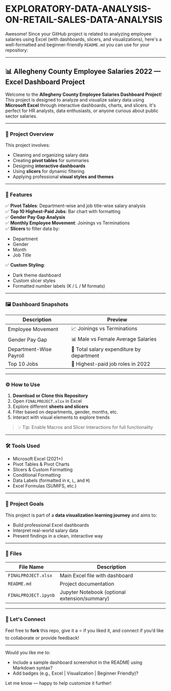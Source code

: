 # EXPLORATORY-DATA-ANALYSIS-ON-RETAIL-SALES-DATA-ANALYSIS
Awesome! Since your GitHub project is related to analyzing employee salaries using Excel (with dashboards, slicers, and visualizations), here's a well-formatted and beginner-friendly `README.md` you can use for your repository:

---

## 📊 Allegheny County Employee Salaries 2022 — Excel Dashboard Project

Welcome to the **Allegheny County Employee Salaries Dashboard Project**! This project is designed to analyze and visualize salary data using **Microsoft Excel** through interactive dashboards, charts, and slicers. It's perfect for HR analysts, data enthusiasts, or anyone curious about public sector salaries.

---

### 📁 Project Overview

This project involves:
- Cleaning and organizing salary data
- Creating **pivot tables** for summaries
- Designing **interactive dashboards**
- Using **slicers** for dynamic filtering
- Applying professional **visual styles and themes**

---

### 🧩 Features

✅ **Pivot Tables**: Department-wise and job title-wise salary analysis  
✅ **Top 10 Highest-Paid Jobs**: Bar chart with formatting  
✅ **Gender Pay Gap Analysis**  
✅ **Monthly Employee Movement**: Joinings vs Terminations  
✅ **Slicers** to filter data by:
- Department
- Gender
- Month
- Job Title

✅ **Custom Styling**:
- Dark theme dashboard
- Custom slicer styles
- Formatted number labels (K / L / M formats)

---

### 🖼️ Dashboard Snapshots

| Description | Preview |
|------------|---------|
| Employee Movement | 📈 Joinings vs Terminations |
| Gender Pay Gap | 📊 Male vs Female Average Salaries |
| Department-Wise Payroll | 💼 Total salary expenditure by department |
| Top 10 Jobs | 💸 Highest-paid job roles in 2022 |

---

### ⚙️ How to Use

1. **Download or Clone this Repository**
2. Open `FINALPROJECT.xlsx` in Excel
3. Explore different **sheets and slicers**
4. Filter based on departments, gender, months, etc.
5. Interact with visual elements to explore trends

> 💡 Tip: Enable Macros and Slicer Interactions for full functionality

---

### 🛠️ Tools Used

- Microsoft Excel (2021+)
- Pivot Tables & Pivot Charts
- Slicers & Custom Formatting
- Conditional Formatting
- Data Labels (formatted in `K`, `L`, and `M`)
- Excel Formulas (SUMIFS, etc.)

---

### 🌟 Project Goals

This project is part of a **data visualization learning journey** and aims to:
- Build professional Excel dashboards
- Interpret real-world salary data
- Present findings in a clean, interactive way

---

### 📂 Files

| File Name            | Description |
|----------------------|-------------|
| `FINALPROJECT.xlsx`  | Main Excel file with dashboard |
| `README.md`          | Project documentation |
| `FINALPROJECT.ipynb` | Jupyter Notebook (optional extension/summary) |

---

### 🤝 Let's Connect

Feel free to **fork** this repo, give it a ⭐ if you liked it, and connect if you’d like to collaborate or provide feedback!

---

Would you like me to:
- Include a sample dashboard screenshot in the README using Markdown syntax?
- Add badges (e.g., Excel | Visualization | Beginner Friendly)?

Let me know — happy to help customize it further!
